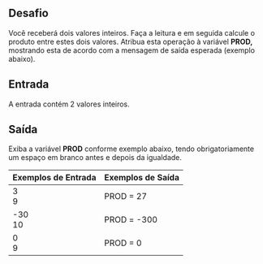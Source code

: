 ## Desafio

Você receberá dois valores inteiros. Faça a leitura e em seguida calcule o produto entre estes dois valores. Atribua esta operação à variável **PROD,** mostrando esta de acordo com a mensagem de saída esperada (exemplo abaixo).  

## Entrada

A entrada contém 2 valores inteiros.

## Saída

Exiba a variável **PROD** conforme exemplo abaixo, tendo obrigatoriamente um espaço em branco antes e depois da igualdade.

 

| Exemplos de Entrada | Exemplos de Saída |
| ------------------- | ----------------- |
| 3 <br />9           | PROD = 27         |
| -30<br />10         | PROD = -300       |
| 0<br />9            | PROD = 0          |